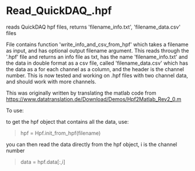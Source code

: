 # Read_QuickDAQ_.hpf
reads QuickDAQ hpf files, returns 'filename_info.txt', 'filename_data.csv' files

File contains function 'write_info_and_csv_from_hpf' which takes a filename as input, and has optional output filename argument. This reads through the '.hpf' file and returns an info file as txt, has the name 'filename_info.txt' and the data  in double format as a csv file, called 'filename_data.csv' which has the data as a for each channel as a column, and the header is the channel number. This is now tested and working on .hpf files with two channel data, and should work with more channels.

This was originally written by translating the matlab code from https://www.datatranslation.de/Download/Demos/Hpf2Matlab_Rev2_0.m

To use:

to get the hpf object that contains all the data, use:
> hpf = Hpf.init_from_hpf(filename)

you can then read the data directly from the hpf object, i is the channel number
> data = hpf.data[:,i]



